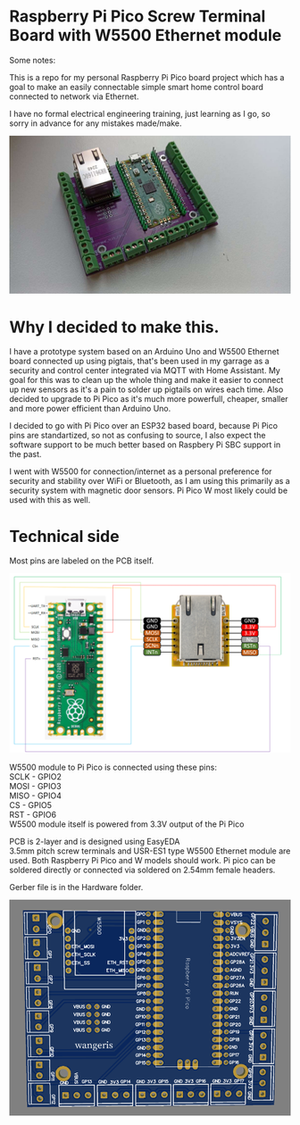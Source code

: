 # Raspberry Pi Pico Screw Terminal Board with W5500 Ethernet module
Some notes:

This is a repo for my personal Raspberry Pi Pico board project which has a goal to make an easily connectable simple smart home control board connected to network via Ethernet.

I have no formal electrical engineering training, just learning as I go, so sorry in advance for any mistakes made/make.

![soldered-pi-pico-w5500-ethernet-board-with-screw-therminals](https://github.com/wangeris/Pi-Pico-Screw-Terminal-Board-with-W5500-Ethernet-module/blob/main/Images/real1.JPG?raw=true)

# Why I decided to make this.

I have a prototype system based on an Arduino Uno and W5500 Ethernet board connected up using pigtais, that's been used in my garrage as a security and control center integrated via MQTT with Home Assistant. My goal for this was to clean up the whole thing and make it easier to connect up new sensors as it's a pain to solder up pigtails on wires each time. Also decided to upgrade to Pi Pico as it's much more powerfull, cheaper, smaller and more power efficient than Arduino Uno.

I decided to go with Pi Pico over an ESP32 based board, because Pi Pico pins are standartized, so not as confusing to source, I also expect the software support to be much better based on Raspbery Pi SBC support in the past.

I went with W5500 for connection/internet as a personal preference for security and stability over WiFi or Bluetooth, as I am using this primarily as a security system with magnetic door sensors. Pi Pico W most likely could be used with this as well.

# Technical side
Most pins are labeled on the PCB itself.

![pi-pico-w5500-connection](https://github.com/wangeris/Pi-Pico-Screw-Terminal-Board-with-W5500-Ethernet-module/blob/main/Images/raspberry_w5500.PNG?raw=true)

W5500 module to Pi Pico is connected using these pins:<br>
SCLK - GPIO2<br>
MOSI - GPIO3<br>
MISO - GPIO4<br>
CS   - GPIO5<br>
RST  - GPIO6<br>
W5500 module itself is powered from 3.3V output of the Pi Pico

PCB is 2-layer and is designed using EasyEDA<br>
3.5mm pitch screw terminals and USR-ES1 type W5500 Ethernet module are used. Both Raspberry Pi Pico and W models should work. Pi pico can be soldered directly or connected via soldered on 2.54mm female headers.

Gerber file is in the Hardware folder.

![pi-pico-w5500-screw-pcb-gerber-design](https://github.com/wangeris/Pi-Pico-Screw-Terminal-Board-with-W5500-Ethernet-module/blob/main/Images/pcb.PNG?raw=true)
